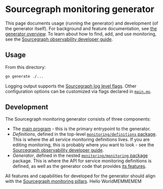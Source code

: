 # Sourcegraph monitoring generator

This page documents usage (running the generator) and development (of the generator itself).
For background and feature documentation, see [the generator overview](https://docs.sourcegraph.com/dev/background-information/observability/monitoring-generator).
To learn about how to find, add, and use monitoring, see the [Sourcegraph observability developer guide](https://docs.sourcegraph.com/dev/background-information/observability).

## Usage

From this directory:

```sh
go generate ./...
```

Logging output supports the [Sourcegraph log level flags](https://docs.sourcegraph.com/admin/observability#logs).
Other configuration options can be customized via flags declared in [`main.go`](./main.go).

## Development

The Sourcegraph monitoring generator consists of three components:

- The [main program](./main.go) - this is the primary entrypoint to the generator.
- _Definitions_, defined in the top-level [`monitoring/definitions` package](./definitions/).
  This is where the all service monitoring definitions lives.
  If you are editing monitoring, this is probably where you want to look - see the [Sourcegraph observability developer guide](https://docs.sourcegraph.com/dev/background-information/observability).
- _Generator_, defined in the nested [`monitoring/monitoring` package](./monitoring/README.md) package.
  This is where the API for service monitoring definitions is defined, as well as the generator code that provides [its features](https://docs.sourcegraph.com/dev/background-information/observability/monitoring-generator#features).

All features and capabilities for developed for the generator should align with the [Sourcegraph monitoring pillars](https://handbook.sourcegraph.com/engineering/observability/monitoring_pillars).
Hello WorldMEMMEMEM
